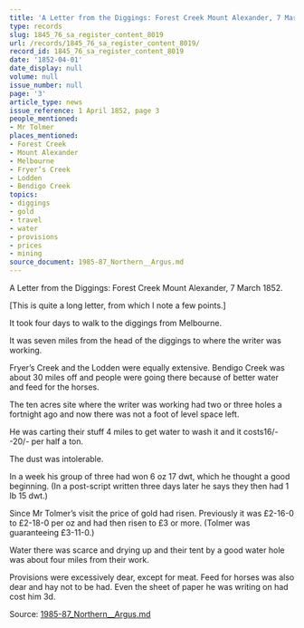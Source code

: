 ```yaml
---
title: 'A Letter from the Diggings: Forest Creek Mount Alexander, 7 March 1852.'
type: records
slug: 1845_76_sa_register_content_8019
url: /records/1845_76_sa_register_content_8019/
record_id: 1845_76_sa_register_content_8019
date: '1852-04-01'
date_display: null
volume: null
issue_number: null
page: '3'
article_type: news
issue_reference: 1 April 1852, page 3
people_mentioned:
- Mr Tolmer
places_mentioned:
- Forest Creek
- Mount Alexander
- Melbourne
- Fryer’s Creek
- Lodden
- Bendigo Creek
topics:
- diggings
- gold
- travel
- water
- provisions
- prices
- mining
source_document: 1985-87_Northern__Argus.md
---
```


A Letter from the Diggings: Forest Creek Mount Alexander, 7 March 1852.

[This is quite a long letter, from which I note a few points.]

It took four days to walk to the diggings from Melbourne.

It was seven miles from the head of the diggings to where the writer was working.

Fryer’s Creek and the Lodden were equally extensive. Bendigo Creek was about 30 miles off and people were going there because of better water and feed for the horses.

The ten acres site where the writer was working had two or three holes a fortnight ago and now there was not a foot of level space left.

He was carting their stuff 4 miles to get water to wash it and it costs16/- -20/- per half a ton.

The dust was intolerable.

In a week his group of three had won 6 oz 17 dwt, which he thought a good beginning.  (In a post-script written three days later he says they then had 1 lb 15 dwt.)

Since Mr Tolmer’s visit the price of gold had risen.  Previously it was £2-16-0 to £2-18-0 per oz and had then risen to £3 or more.  (Tolmer was guaranteeing £3-11-0.)

Water there was scarce and drying up and their tent by a good water hole was about four miles from their work.

Provisions were excessively dear, except for meat.  Feed for horses was also dear and hay not to be had.  Even the sheet of paper he was writing on had cost him 3d.

Source: [1985-87_Northern__Argus.md](/downloads/markdown/1985-87_Northern__Argus.md)
